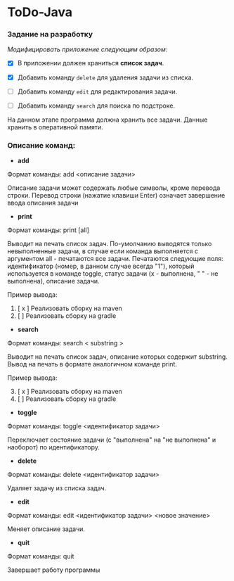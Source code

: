 # ToDo-Java
### Задание на разработку  
_Модифицировать приложение следующим образом:_

- [X] В приложении должен храниться __список задач__.
- [X] Добавить команду `delete` для удаления задачи из списка.
- [ ] Добавить команду `edit` для редактирования задачи.
- [ ] Добавить команду `search` для поиска по подстроке.


На данном этапе программа должна хранить все задачи. Данные хранить в оперативной памяти.

### Описание команд:  
- __add__

Формат команды: add <описание задачи>

Описание задачи может содержать любые символы, кроме перевода строки. Перевод строки (нажатие клавиши Enter) означает завершение ввода описания задачи

- __print__

Формат команды: print [all]

Выводит на печать список задач. По-умолчанию выводятся только невыполненные задачи, в случае если команда выполняется с аргументом all - печатаются все задачи. Печатаются следующие поля: идентификатор (номер, в данном случае всегда "1"), который используется в команде toggle, статус задачи (x - выполнена, " " - не выполнена), описание задачи.

Пример вывода:

1. [ x ] Реализовать сборку на maven
2. [  ] Реализовать сборку на gradle

- __search__

Формат команды: search < substring >

Выводит на печать список задач, описание которых содержит substring. Вывод на печать в формате аналогичном команде print.

Пример вывода:

3. [ x ] Реализовать сборку на maven
8. [  ] Реализовать сборку на gradle

- __toggle__

Формат команды: toggle <идентификатор задачи>

Переключает состояние задачи (с "выполнена" на "не выполнена" и наоборот) по идентификатору.

- __delete__

Формат команды: delete <идентификатор задачи>

Удаляет задачу из списка задач.

- __edit__

Формат команды: edit <идентификатор задачи> <новое значение>

Меняет описание задачи.

- __quit__

Формат команды: quit

Завершает работу программы